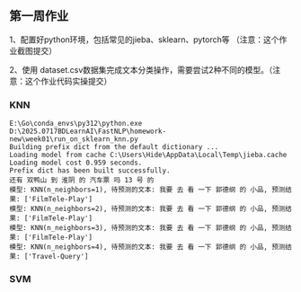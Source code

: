 ## 第一周作业

1、配置好python环境，包括常见的jieba、sklearn、pytorch等
（注意：这个作业截图提交）

2、使用 dataset.csv数据集完成文本分类操作，需要尝试2种不同的模型。（注意：这个作业代码实操提交）

### KNN
```text
E:\Go\conda_envs\py312\python.exe D:\2025.0717BDLearnAI\FastNLP\homework-new\week01\run_on_sklearn_knn.py 
Building prefix dict from the default dictionary ...
Loading model from cache C:\Users\Hide\AppData\Local\Temp\jieba.cache
Loading model cost 0.959 seconds.
Prefix dict has been built successfully.
还有 双鸭山 到 淮阴 的 汽车票 吗 13 号 的
模型: KNN(n_neighbors=1), 待预测的文本: 我要 去 看 一下 郭德纲 的 小品, 预测结果: ['FilmTele-Play']
模型: KNN(n_neighbors=2), 待预测的文本: 我要 去 看 一下 郭德纲 的 小品, 预测结果: ['FilmTele-Play']
模型: KNN(n_neighbors=3), 待预测的文本: 我要 去 看 一下 郭德纲 的 小品, 预测结果: ['FilmTele-Play']
模型: KNN(n_neighbors=4), 待预测的文本: 我要 去 看 一下 郭德纲 的 小品, 预测结果: ['Travel-Query']

```

### SVM
```text
```